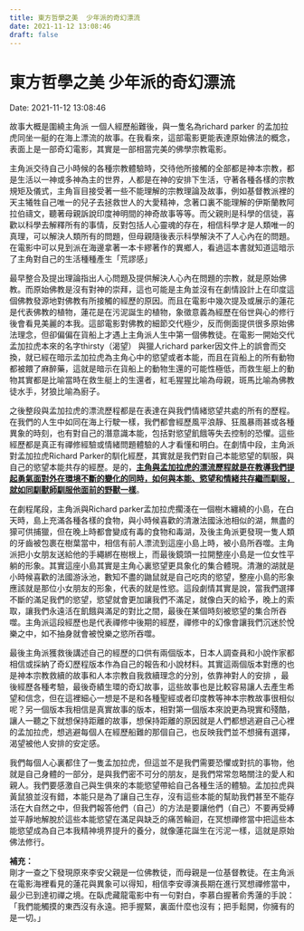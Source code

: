```yaml
---
title: 東方哲學之美  少年派的奇幻漂流 
date: 2021-11-12 13:08:46 
draft: false
---
```

# 東方哲學之美  少年派的奇幻漂流
Date: 2021-11-12 13:08:46

<!-- wp:paragraph -->
<p>故事大概是圍繞主角派 一個人經歷船難後，與一隻名為richard parker 的孟加拉虎同坐一艇的在海上漂流的故事。在我看來，這部電影更能表達原始佛法的概念，表面上是一部奇幻電影，其實是一部相當完美的佛學宗教電影。</p>
<!-- /wp:paragraph -->

<!-- wp:paragraph -->
<p>主角派交待自己小時候的各種宗教體驗時，交待他所接觸的全部都是神本宗教，都是生活以一神或多神為主的世界，人都是在神的安排下生活，守著各種各樣的宗教規矩及儀式，主角盲目接受著一些不能理解的宗教理論及故事，例如基督教派裡的天主犧牲自己唯一的兒子去拯救世人的大愛精神，念著口裏不能理解的伊斯蘭教阿拉伯禱文，聽著母親訴說印度神明間的神奇故事等等。而父親則是科學的信徒，喜歡以科學去解釋所有的事情，反對包括人心靈魂的存在，相信科學才是人類唯一的真理，可以解決人類所有的問題，但母親隨後表示科學解決不了人心內在的問題。在電影中可以見到派在海邊拿著一本卡繆著作的異鄉人，看過這本書就知道這暗示了主角對自己的生活種種產生「荒謬感」</p>
<!-- /wp:paragraph -->

<!-- wp:paragraph -->
<p>最早整合及提出理論指出人心問題及提供解決人心內在問題的宗教，就是原始佛教。而原始佛教是沒有對神的崇拜，這也可能是主角並沒有在劇情設計上在印度這個佛教發源地對佛教有所接觸的經歷的原因。而且在電影中幾次提及或展示的蓮花是代表佛教的植物，蓮花是在污泥誕生的植物，象徵意義為經歷在俗世與心的修行後會看見美麗的本我。這部電影對佛教的細節交代極少，反而側面提供很多原始佛法理念，但卻偏偏在貨船上才遇上主角派人生中第一個佛教徒。在電影一開始交代孟加拉虎本來的名字thirsty（渴望） 與獵人richard parker因文件上的誤會而交換，就已經在暗示孟加拉虎為主角心中的慾望或者本能，而且在貨船上的所有動物都被餵了麻醉藥，這就是暗示在貨船上的動物生還的可能性極低，而救生艇上的動物其實都是比喻當時在救生艇上的生還者，紅毛猩猩比喻為母親，斑馬比喻為佛教徒水手，犲狼比喻為廚子。</p>
<!-- /wp:paragraph -->

<!-- wp:paragraph -->
<p>之後整段與孟加拉虎的漂流歷程都是在表達在與我們情緒慾望共處的所有的歷程。在我們的人生中如同在海上行駛一樣，我們都會經歷風平浪靜、狂風暴雨甚或各種異象的時刻，也有對自己的潛意識本能，包括對慾望飢餓等失去控制的恐懼。這些經歷都是真正有禪修經驗或情緒問題體驗的人才看懂和明白。在劇情中段，主角派對孟加拉虎Richard Parker的馴化經歷，其實就是我們對自己本能慾望的馴服，與自己的慾望本能共存的經歷。是的，<strong><span style="text-decoration:underline;">主角與孟加拉虎的漂流歷程就是在教導我們提起勇氣面對外在環境不斷的變化的同時，如何與本能、慾望和情緒共存繼而馴服，就如同馴獸師馴服他面前的野獸一樣</span></strong>。</p>
<!-- /wp:paragraph -->

<!-- wp:paragraph -->
<p>在劇程尾段，主角派與Richard parker孟加拉虎擱淺在一個樹木纏繞的小島，在白天時，島上充滿各種各樣的食物，與小時候喜歡的清澈法國泳池相似的湖，無盡的獴可供捕獵，但在晚上時都會變成有毒的食物和毒湖，及後主角派更發現一隻人類的牙齒被包裹在樹葉當中，相信有前人漂流到這座小島上時，被小島所吞噬。主角派把小女朋友送給他的手繩綁在樹根上，而最後鏡頭一拉開整座小島是一位女性平躺的形象。其實這座小島其實是主角心裏慾望更具象化的集合體現。清澈的湖就是小時候喜歡的法國游泳池，數知不盡的鼬鼠就是自己吃肉的慾望，整座小島的形象應該就是那位小女朋友的形象，代表的就是性慾。這段劇情其實是說，當我們選擇不斷的滿足我們的慾望，慾望就會更加讓我們不滿足，就像白天的給予，晚上的索取，讓我們永遠活在飢餓與滿足的對比之間，最後在某個時刻被慾望的集合所吞噬。主角派這段經歷也是代表禪修中後期的經歷，禪修中的幻像會讓我們沉迷於悅樂之中，如不抽身就會被悅樂之慾所吞噬。</p>
<!-- /wp:paragraph -->

<!-- wp:paragraph -->
<p>最後主角派獲救後講述自己的經歷的口供有兩個版本，日本人調查員和小說作家都相信或採納了奇幻歷程版本作為自己的報告和小說材料。其實這兩個版本對應的也是神本宗教救續的故事和人本宗教自我救續理念的分別，依靠神對人的安排 ，最後經歷各種考驗，最後奇績生環的奇幻故事，這些故事也是比較容易讓人去產生希望和信念，但在這裡細心一想是不是和各種聖經或者印度教等神本宗教故事很相似呢？另一個版本我相信是真實故事的版本，相對第一個版本來說更為現實和殘酷，讓人一聽之下就想保持距離的故事，想保持距離的原因就是人們都想逃避自己心裡的孟加拉虎，想逃避每個人在經歷船難的那個自己，也反映我們並不想擁有選擇，渴望被他人安排的安定感。</p>
<!-- /wp:paragraph -->

<!-- wp:paragraph -->
<p>我們每個人心裏都住了一隻孟加拉虎，但這並不是我們需要恐懼或對抗的事物，他就是自己身體的一部分，是與我們密不可分的朋友，是我們常常忽略關注的愛人和親人。我們要感激自己與生俱來的本能慾望帶給自己各種生活的體驗。孟加拉虎與黃鼠狼並沒有錯，本能只是為了讓自己生存，沒有這些本能的幫助我們甚至不能存活在大自然之中，但我們報答他們（自己）的方法是要讓他們（自己）不要再受縛並平靜地解脫於這些本能慾望在滿足與缺乏的痛苦輪迴，在冥想禪修當中把這些本能慾望成為自己本我精神境界提升的養分，就像蓮花誕生在污泥一樣，這就是原始佛法修行。</p>
<!-- /wp:paragraph -->

<!-- wp:paragraph -->
<p></p>
<!-- /wp:paragraph -->

<!-- wp:paragraph -->
<p><strong>補充：</strong><br>剛才一查之下發現原來李安父親是一位佛教徒，而母親是一位基督教徒。在主角派在電影海裡看見的蓮花與異象可以得知，相信李安導演長期在進行冥想禪修當中，最少已到達初禪之境。在臥虎藏龍電影中有一句對白，李慕白握著俞秀蓮的手說：「我們能觸摸的東西沒有永遠。把手握緊，裏面什麼也沒有；把手鬆開，你擁有的是一切。」</p>
<!-- /wp:paragraph -->

<!-- wp:paragraph -->
<p></p>
<!-- /wp:paragraph -->
